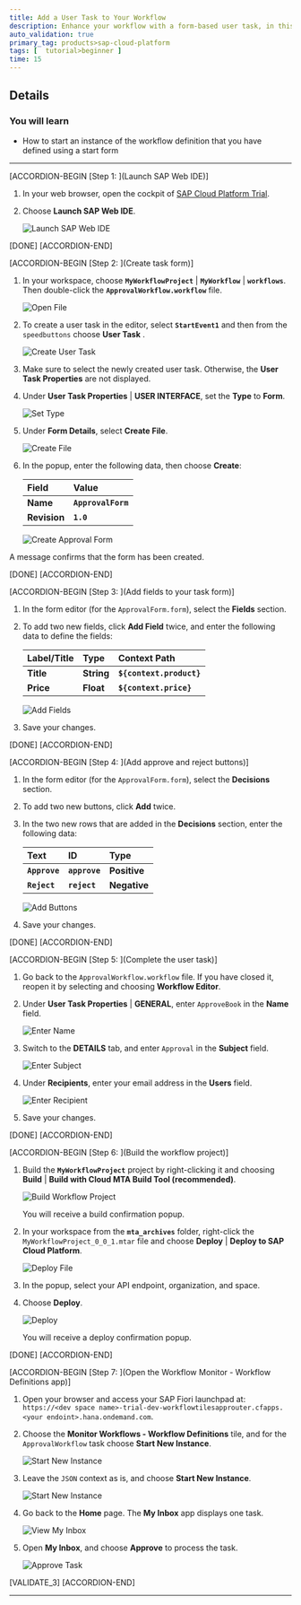 ```yaml
---
title: Add a User Task to Your Workflow
description: Enhance your workflow with a form-based user task, in this case, to add an approval.
auto_validation: true
primary_tag: products>sap-cloud-platform
tags: [  tutorial>beginner ]
time: 15
---
```


## Details
### You will learn  
  - How to start an instance of the workflow definition that you have defined using a start form

---

[ACCORDION-BEGIN [Step 1: ](Launch SAP Web IDE)]
1. In your web browser, open the cockpit of [SAP Cloud Platform Trial](https://account.hanatrial.ondemand.com/cockpit).

2. Choose **Launch SAP Web IDE**.

   ![Launch SAP Web IDE](launchsapwebide.png)  

[DONE]
[ACCORDION-END]


[ACCORDION-BEGIN [Step 2: ](Create task form)]
1. In your workspace, choose **`MyWorkflowProject`** | **`MyWorkflow`** | **`workflows`**. Then double-click the **`ApprovalWorkflow.workflow`** file.

    ![Open File](open-approvalwf-new.png)

2. To create a user task in the editor, select **`StartEvent1`** and then from the `speedbuttons` choose **User Task** .

    ![Create User Task](create-user-task-no.png)

3. Make sure to select the newly created user task. Otherwise, the **User Task Properties** are not displayed.

4. Under **User Task Properties** | **USER INTERFACE**, set the **Type** to **Form**.

    ![Set Type](set-to-form.png)

5. Under **Form Details**, select **Create File**.

    ![Create File](select-create-file.png)

6. In the popup, enter the following data, then choose **Create**:

    | Field                  | Value                  |
    | :--------------------- | :--------------------- |
    | **Name**               | **`ApprovalForm`**     |
    | **Revision**           | **`1.0`**              |      

    ![Create Approval Form](create-approval-form.png)

A message confirms that the form has been created.

[DONE]
[ACCORDION-END]


[ACCORDION-BEGIN [Step 3: ](Add fields to your task form)]

1. In the form editor (for the ``ApprovalForm.form``), select the **Fields** section.

2. To add two new fields, click **Add Field** twice, and enter the following data to define the fields:

    | Label/Title      | Type          | Context Path                
    | :--------------- | :------------ | :--------------------------
    | **Title**        | **String**    | **`${context.product}`**    
    | **Price**        | **Float**     | **`${context.price}`**      

    ![Add Fields](add-fields.png)

3. Save your changes.

[DONE]
[ACCORDION-END]


[ACCORDION-BEGIN [Step 4: ](Add approve and reject buttons)]

1. In the form editor (for the ``ApprovalForm.form``), select the **Decisions** section.

2. To add two new buttons, click **Add** twice.

3. In the two new rows that are added in the **Decisions** section, enter the following data:

    | **Text**         | **ID**           | **Type**       |
    | :--------------- | :--------------- | :------------- |
    | **`Approve`**    | **`approve`**    | **Positive**   |
    | **`Reject`**     | **`reject`**     | **Negative**   |

    ![Add Buttons](add-buttons.png)

4. Save your changes.

[DONE]
[ACCORDION-END]


[ACCORDION-BEGIN [Step 5: ](Complete the user task)]
1. Go back to the `ApprovalWorkflow.workflow` file. If you have closed it, reopen it by selecting and choosing **Workflow Editor**.

2. Under **User Task Properties** | **GENERAL**, enter `ApproveBook` in the **Name** field.

    ![Enter Name](enter-name-approvebook.png)

3. Switch to the **DETAILS** tab, and enter `Approval` in the **Subject** field.

    ![Enter Subject](enter-subject-approval.png)

4. Under **Recipients**, enter your email address in the **Users** field.

    ![Enter Recipient](enter-recipient.png)

5. Save your changes.

[DONE]
[ACCORDION-END]


[ACCORDION-BEGIN [Step 6: ](Build the workflow project)]

1. Build the **`MyWorkflowProject`** project by right-clicking it and choosing **Build** | **Build with Cloud MTA Build Tool (recommended)**.

    ![Build Workflow Project](build-wf-project-rec.png)

    You will receive a build confirmation popup.

2. In your workspace from the **`mta_archives`** folder, right-click the `MyWorkflowProject_0_0_1.mtar` file and choose **Deploy** | **Deploy to SAP Cloud Platform**.

    ![Deploy File](deploy-wf-mtar-new.png)

3. In the popup, select your API endpoint, organization, and space.

4. Choose **Deploy**.

    ![Deploy](deploy.png)

    You will receive a deploy confirmation popup.

[DONE]
[ACCORDION-END]


[ACCORDION-BEGIN [Step 7: ](Open the Workflow Monitor - Workflow Definitions app)]
1. Open your browser and access your SAP Fiori launchpad at: `https://<dev space name>-trial-dev-workflowtilesapprouter.cfapps.<your endoint>.hana.ondemand.com`.

2. Choose the **Monitor Workflows - Workflow Definitions** tile, and for the `ApprovalWorkflow` task choose **Start New Instance**.

    ![Start New Instance](start-new-instance.png)

3. Leave the `JSON` context as is, and choose **Start New Instance**.

    ![Start New Instance](start-new-instance2.png)

4. Go back to the **Home** page. The **My Inbox** app displays one task.

    ![View My Inbox](my-inbox-task.png)

5. Open **My Inbox**, and choose **Approve** to process the task.

    ![Approve Task](approve-task.png)

[VALIDATE_3]
[ACCORDION-END]

---
